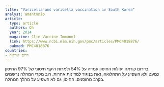 ```yaml
---
title: "Varicella and varicella vaccination in South Korea"
analyst: amantonio
article:
  type: article
  authors: Oh
  year: 2014
  magazine: Clin Vaccine Immunol
  link: https://www.ncbi.nlm.nih.gov/pmc/articles/PMC4018876/
  pubmed: PMC4018876
countries:
- דרום קוריאה
---
```


בדרום קוראה יעילות החיסון עמדה על 54% ולמרות היקף חיסוני של 97% החיסון כמעט ולא השפיע על התחלואה, זאת בניגוד למדינות אחרות. רוב מקרי המחלה נרשמים בקרב מחוסנים. החיסון גם לא השפיע על מהלך המחלה.
